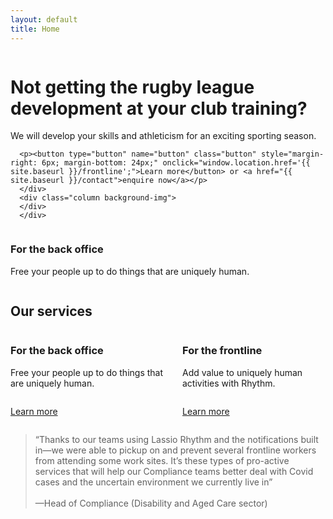```yaml
---
layout: default
title: Home
---
```




<div class="row hero">
  <div class="content-wrapper remove-padding">
    <div class="columns">
    <div class="column">
      <h1>Not getting the rugby league development at your club training?</h1>
      <p>We will develop your skills and athleticism for an exciting sporting season.</p>
      
      <p><button type="button" name="button" class="button" style="margin-right: 6px; margin-bottom: 24px;" onclick="window.location.href='{{ site.baseurl }}/frontline';">Learn more</button> or <a href="{{ site.baseurl }}/contact">enquire now</a></p>
      </div>
      <div class="column background-img">
      </div>
      </div>
  </div>
</div>


<div class="row">
  <div class="content-wrapper">
  <div class="column">
   <h3>For the back office</h3>
    <p>Free your people up to do things that are uniquely human.</p>
    </div>
  </div>
</div>



<div class="row">
  <div class="content-wrapper">
    <div class="columns">
      <div class="column">
       <img src="{{ site.baseurl }}/assets/images/rhythm-dashboard-screenshot.png" alt="">
      </div>
      <div class="column">
       <img src="{{ site.baseurl }}/assets/images/rhythm-analytics.png" alt="">
      </div>
      <div class="column">
       <img src="{{ site.baseurl }}/assets/images/rhythm-health-scan.png" alt="">
      </div>
    </div>
  </div>
</div>


<div class="row">
  <div class="content-wrapper"> 
  <h2>Our services</h2>
  <div class="columns">
  <div class="column">
    <h3>For the back office</h3>
    <p>Free your people up to do things that are uniquely human.</p>
    <div class="row home-page">
      <div class="feature-icon bunch"><img src="{{ site.baseurl }}/assets/images/lorange.svg" alt=""></div>
      <div class="feature-icon bunch"><img src="{{ site.baseurl }}/assets/images/lorange.svg" alt=""></div>
      <div class="feature-icon bunch"><img src="{{ site.baseurl }}/assets/images/lorange.svg" alt=""></div>
    </div>
    <p><a href="{{ site.baseurl }}/back-office">Learn more</a></p>
  </div>

  <div class="column">
    <h3>For the frontline</h3>
    <p>Add value to uniquely human activities with Rhythm.</p>
    <div class="row home-page">
      <div class="feature-icon bunch"><img src="{{ site.baseurl }}/assets/images/lellow.svg" alt=""></div>
      <div class="feature-icon bunch"><img src="{{ site.baseurl }}/assets/images/lellow.svg" alt=""></div>
      <div class="feature-icon bunch"><img src="{{ site.baseurl }}/assets/images/lellow.svg" alt=""></div>
    </div>
    <p><a href="{{ site.baseurl }}/frontline">Learn more</a></p>
  </div>
  </div>



<div class="row">
  <div class="content-wrapper">
<blockquote>
“Thanks to our teams using Lassio Rhythm and the notifications built in&mdash;we were able to pickup on and prevent several frontline workers from attending some work sites. It’s these types of pro-active services that will help our Compliance teams better deal with Covid cases and the uncertain environment we currently live in”<br><br>
&mdash;Head of Compliance (Disability and Aged Care sector)
</blockquote>
 </div>
  </div>